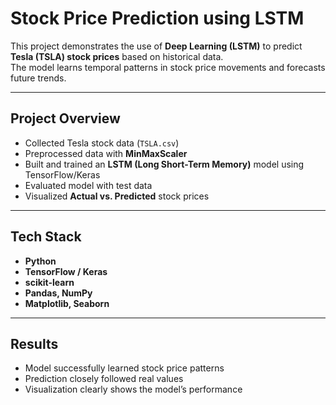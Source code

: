 # Stock Price Prediction using LSTM  

This project demonstrates the use of **Deep Learning (LSTM)** to predict **Tesla (TSLA) stock prices** based on historical data.  
The model learns temporal patterns in stock price movements and forecasts future trends.  

---

## Project Overview
- Collected Tesla stock data (`TSLA.csv`)  
- Preprocessed data with **MinMaxScaler**  
- Built and trained an **LSTM (Long Short-Term Memory)** model using TensorFlow/Keras  
- Evaluated model with test data  
- Visualized **Actual vs. Predicted** stock prices  

---

## Tech Stack
- **Python**  
- **TensorFlow / Keras**  
- **scikit-learn**  
- **Pandas, NumPy**  
- **Matplotlib, Seaborn**  

---

## Results
- Model successfully learned stock price patterns  
- Prediction closely followed real values  
- Visualization clearly shows the model’s performance
